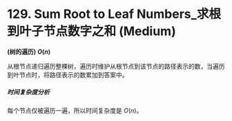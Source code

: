 # 129. Sum Root to Leaf Numbers_求根到叶子节点数字之和 (Medium)



**(树的遍历) $O(n)$**

从根节点递归遍历整棵树，遍历时维护从根节点到该节点的路径表示的数，当遍历到叶节点时，将路径表示的数累加到答案中。

##### 时间复杂度分析

每个节点仅被遍历一遍，所以时间复杂度是 $O(n)$。

